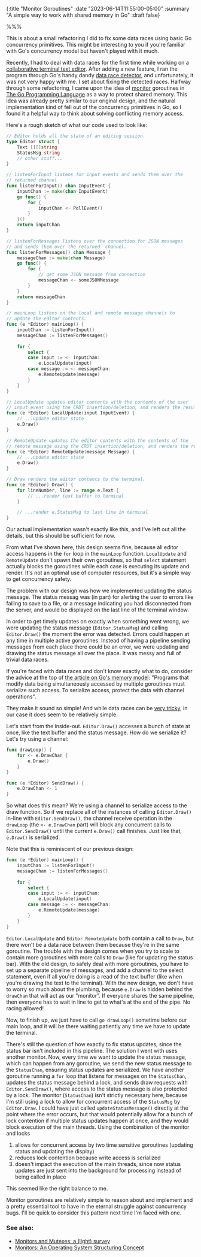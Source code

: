{:title "Monitor Goroutines"
:date "2023-06-14T11:55:00-05:00"
:summary "A simple way to work with shared memory in Go"
:draft false}

%%%

This is about a small refactoring I did to fix some data races using basic Go concurrency primitives. This might be interesting to you if you're familiar with Go's concurrency model but haven't played with it much.

Recently, I had to deal with data races for the first time while working on a [collaborative terminal text editor](https://github.com/burntcarrot/pairpad). After adding a new feature, I ran the program through Go's handy dandy [data race detector](https://go.dev/doc/articles/race_detector), and unfortunately, it was not very happy with me. I set about fixing the detected races. Halfway through some refactoring, I came upon the idea of [monitor](https://en.wikipedia.org/wiki/Monitor_(synchronization)) goroutines in [The Go Programming Language](https://gopl.io) as a way to protect shared memory. This idea was already pretty similar to our original design, and the natural implementation kind of fell out of the concurrency primitives in Go, so I found it a helpful way to think about solving conflicting memory access.

Here's a rough sketch of what our code used to look like:
```go
// Editor holds all the state of an editing session.
type Editor struct {
	Text [][]string
	StatusMsg string
	// other stuff...
}

// listenForInput listens for input events and sends them over the
// returned channel
func listenForInput() chan InputEvent {
	inputChan := make(chan InputEvent)
	go func() {
		for {
			inputChan <- PollEvent()
		}
	}()
	return inputChan
}

// listenForMessages listens over the connection for JSON messages
// and sends them over the returned  channel.
func listenForMessages() chan Message {
	messageChan := make(chan Message)
	go func() {
		for {
			// get some JSON message from connection
			messageChan <- someJSONMessage
		}
	}
	return messageChan
}

// mainLoop listens on the local and remote message channels to
// update the editor contents.
func (e *Editor) mainLoop() {
	inputChan := listenForInput()
	messageChan := listenForMessages()
	
	for {
		select {
		case input := <- inputChan:
			e.LocalUpdate(input)
		case message := <- messageChan:
			e.RemoteUpdate(message)	
		}
	}
}

// LocalUpdate updates editor contents with the contents of the user
// input event using the CRDT insertion/deletion, and renders the result.
func (e *Editor) LocalUpdate(input InputEvent) {
	// ...update editor state
	e.Draw()
}

// RemoteUpdate updates the editor contents with the contents of the
// remote message using the CRDT insertion/deletion, and renders the result.
func (e *Editor) RemoteUpdate(message Message) {
	// ...update editor state
	e.Draw()
}

// Draw renders the editor contents to the terminal.
func (e *Editor) Draw() {
	for lineNumber, line := range e.Text {
		// ...render text buffer to terminal
	}

	// ...render e.StatusMsg to last line in terminal
}
```

Our actual implementation wasn't exactly like this, and I've left out all the details, but this should be sufficient for now. 

From what I've shown here, this design seems fine, because all editor access happens in the `for` loop in the `mainLoop` function. `LocalUpdate` and `RemoteUpdate` don't spawn their own goroutines, so that `select` statement actually blocks the goroutines while each case is executing its update and render. It's not an optimal use of computer resources, but it's a simple way to get concurrency safety.

The problem with our design was how we implemented updating the status message. The status messag was (in part) for alerting the user to errors like failing to save to a file, or a message indicating you had disconnected from the server, and would be displayed on the last line of the terminal window.

In order to get timely updates on exactly when something went wrong, we were updating the status message (`Editor.StatusMsg`)  and calling `Editor.Draw()` the moment the error was detected. Errors could happen at any time in multiple active goroutines. Instead of having a pipeline sending messages from each place there could be an error, we were updating and drawing the status message all over the place. It was messy and full of trivial data races.

If you're faced with data races and don't know exactly what to do, consider the advice at the top of [the article on Go's memory model](https://go.dev/ref/mem): "Programs that modify data being simultaneously accessed by multiple goroutines must serialize such access. To serialize access, protect the data with channel operations".

They make it sound so simple! And while data races can be [very tricky]([uber](https://www.uber.com/en-MX/blog/data-race-patterns-in-go/)), in our case it does seem to be relatively simple.

Let's start from the inside-out. `Editor.Draw()` accesses a bunch of state at once, like the text buffer and the status message. How do we serialize it? Let's try using a channel:

```go
func drawLoop() {
	for <- e.DrawChan {
		e.Draw()
	}
}

func (e *Editor) SendDraw() {
	e.DrawChan <- 1
}
```

So what does this mean? We're using a channel to serialize access to the draw function. So if we replace all of the instances of calling `Editor.Draw()` in-line with `Editor.SendDraw()`, the channel receive operation in the `drawLoop` (the `<- e.DrawChan` part) will block any concurrent calls to `Editor.SendDraw()` until the current `e.Draw()` call finishes. Just like that, `e.Draw()` is serialized.

Note that this is reminiscent of our previous design: 

```go
func (e *Editor) mainLoop() {
	inputChan := listenForInput()
	messageChan := listenForMessages()
	
	for {
		select {
		case input := <- inputChan:
			e.LocalUpdate(input)
		case message := <- messageChan:
			e.RemoteUpdate(message)	
		}
	}
}
```

`Editor.LocalUpdate` and `Editor.RemoteUpdate` both contain a call to `Draw`, but there won't be a data race between them because they're in the same goroutine. The trouble with the design comes when you try to scale to contain more goroutines with more calls to `Draw` (like for updating the status bar). With the old design, to safely deal with more goroutines, you have to set up a separate pipeline of messages, and add a channel to the select statement, even if all you're doing is a read of the text buffer (like when you're drawing the text to the terminal). With the new design, we don't have to worry so much about the plumbing, because `e.Draw` is hidden behind the `drawChan` that will act as our "monitor". If everyone shares the same pipeline, then everyone has to wait in line to get to what's at the end of the pipe. No racing allowed!

Now, to finish up, we just have to call `go drawLoop()` sometime before our main loop, and it will be there waiting patiently any time we have to update the terminal.

There's still the question of how exactly to fix status updates, since the status bar isn't included in this pipeline. The solution I went with uses another monitor. Now, every time we want to update the status message, which can happen from any goroutine, we send the new status message to the `StatusChan`, ensuring status updates are serialized. We have another goroutine running a `for` loop that listens for messages on the `StatusChan`, updates the status message behind a lock, and sends draw requests with `Editor.SendDraw()`, where access to the status message is also protected by a lock. The monitor (`StatusChan`) isn't strictly necessary here, because I'm still using a lock to allow for concurrent access of the `StatusMsg` by `Editor.Draw`. I could have just called `updateStatusMessage()` directly at the point where the error occurs, but that would potentially allow for a bunch of lock contention if multiple status updates happen at once, and they would block execution of the main threads. Using the combination of the monitor and locks
1. allows for concurrent access by two time sensitive goroutines (updating status and updating the display)
2. reduces lock contention because write access is serialized
3. doesn't impact the execution of the main threads, since now status updates are just sent into the background for processing instead of being called in place

This seemed like the right balance to me.

Monitor goroutines are relatively simple to reason about and implement and a pretty essential tool to have in the eternal struggle against concurrency bugs. I'll be quick to consider this pattern next time I'm faced with one.

### See also:
- [Monitors and Mutexes: a (light) survey](https://medium.com/dm03514-tech-blog/golang-monitors-and-mutexes-a-light-survey-84f04f9b7c09)
- [Monitors: An Operating System Structuring Concept](https://dl.acm.org/doi/pdf/10.1145/355620.361161)

